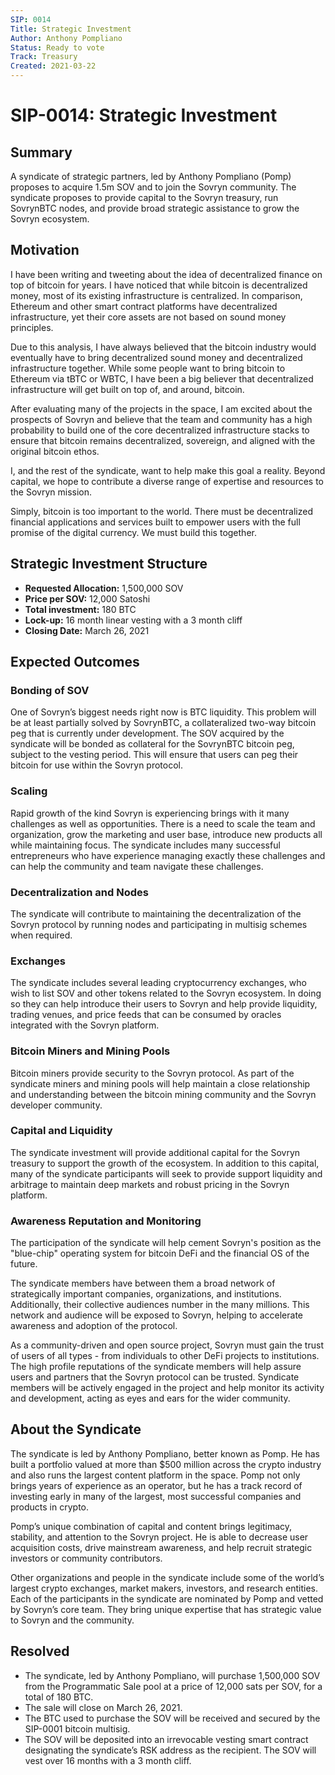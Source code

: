 ```yaml
---
SIP: 0014
Title: Strategic Investment
Author: Anthony Pompliano
Status: Ready to vote
Track: Treasury
Created: 2021-03-22
---
```


# SIP-0014: Strategic Investment

## Summary
A syndicate of strategic partners, led by Anthony Pompliano (Pomp) proposes to acquire 1.5m SOV and to join the Sovryn community. The syndicate proposes to provide capital to the Sovryn treasury, run SovrynBTC nodes, and provide broad strategic assistance to grow the Sovryn ecosystem.

## Motivation
I have been writing and tweeting about the idea of decentralized finance on top of bitcoin for years. I have noticed that while bitcoin is decentralized money, most of its existing infrastructure is centralized. In comparison, Ethereum and other smart contract platforms have decentralized infrastructure, yet their core assets are not based on sound money principles.

Due to this analysis, I have always believed that the bitcoin industry would eventually have to bring decentralized sound money and decentralized infrastructure together. While some people want to bring bitcoin to Ethereum via tBTC or WBTC, I have been a big believer that decentralized infrastructure will get built on top of, and around, bitcoin.

After evaluating many of the projects in the space, I am excited about the prospects of Sovryn and believe that the team and community has a high probability to build one of the core decentralized infrastructure stacks to ensure that bitcoin remains decentralized, sovereign, and aligned with the original bitcoin ethos.

I, and the rest of the syndicate, want to help make this goal a reality. Beyond capital, we hope to contribute a diverse range of expertise and resources to the Sovryn mission. 

Simply, bitcoin is too important to the world. There must be decentralized financial applications and services built to empower users with the full promise of the digital currency. We must build this together.

## Strategic Investment Structure

- **Requested Allocation:** 1,500,000 SOV  
- **Price per SOV:**        12,000 Satoshi  
- **Total investment:**     180 BTC  
- **Lock-up:**              16 month linear vesting with a 3 month cliff  
- **Closing Date:**         March 26, 2021

## Expected Outcomes

### Bonding of SOV
One of Sovryn’s biggest needs right now is BTC liquidity. This problem will be at least partially solved by SovrynBTC, a collateralized two-way bitcoin peg that is currently under development. The SOV acquired by the syndicate will be bonded as collateral for the SovrynBTC bitcoin peg, subject to the vesting period. This will ensure that users can peg their bitcoin for use within the Sovryn protocol.

### Scaling
Rapid growth of the kind Sovryn is experiencing brings with it many challenges as well as opportunities. There is a need to scale the team and organization, grow the marketing and user base, introduce new products all while maintaining focus. The syndicate includes many successful entrepreneurs who have experience managing exactly these challenges and can help the community and team navigate these challenges.

### Decentralization and Nodes
The syndicate will contribute to maintaining the decentralization of the Sovryn protocol by running nodes and participating in multisig schemes when required. 

### Exchanges
The syndicate includes several leading cryptocurrency exchanges, who wish to list SOV and other tokens related to the Sovryn ecosystem. In doing so they can help introduce their users to Sovryn and help provide liquidity, trading venues, and price feeds that can be consumed by oracles integrated with the Sovryn platform.

### Bitcoin Miners and Mining Pools
Bitcoin miners provide security to the Sovryn protocol. As part of the syndicate miners and mining pools will help maintain a close relationship and understanding between the bitcoin mining community and the Sovryn developer community. 

### Capital and Liquidity
The syndicate investment will provide additional capital for the Sovryn treasury to support the growth of the ecosystem. In addition to this capital, many of the syndicate participants will seek to provide support liquidity and arbitrage to maintain deep markets and robust pricing in the Sovryn platform. 

### Awareness Reputation and Monitoring
The participation of the syndicate will help cement Sovryn's position as the "blue-chip" operating system for bitcoin DeFi and the financial OS of the future.

The syndicate members have between them a broad network of strategically important companies, organizations, and institutions. Additionally, their collective audiences number in the many millions. This network and audience will be exposed to Sovryn, helping to accelerate awareness and adoption of the protocol. 

As a community-driven and open source project, Sovryn must gain the trust of users of all types - from individuals to other DeFi projects to institutions. The high profile reputations of the syndicate members will help assure users and partners that the Sovryn protocol can be trusted. Syndicate members will be actively engaged in the project and help monitor its activity and development, acting as eyes and ears for the wider community.

## About the Syndicate
The syndicate is led by Anthony Pompliano, better known as Pomp. He has built a portfolio valued at more than $500 million across the crypto industry and also runs the largest content platform in the space. Pomp not only brings years of experience as an operator, but he has a track record of investing early in many of the largest, most successful companies and products in crypto.

Pomp’s unique combination of capital and content brings legitimacy, stability, and attention to the Sovryn project. He is able to decrease user acquisition costs, drive mainstream awareness, and help recruit strategic investors or community contributors. 

Other organizations and people in the syndicate include some of the world’s largest crypto exchanges, market makers, investors, and research entities. Each of the participants in the syndicate are nominated by Pomp and vetted by Sovryn’s core team. They bring unique expertise that has strategic value to Sovryn and the community.

## Resolved
- The syndicate, led by Anthony Pompliano, will purchase 1,500,000 SOV from the Programmatic Sale pool at a price of 12,000 sats per SOV, for a total of 180 BTC.  
- The sale will close on March 26, 2021.  
- The BTC used to purchase the SOV will be received and secured by the SIP-0001 bitcoin multisig.  
- The SOV will be deposited into an irrevocable vesting smart contract designating the syndicate’s RSK address as the recipient. The SOV will vest over 16 months with a 3 month cliff.
